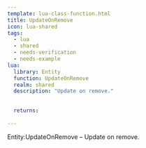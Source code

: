 ```yaml
---
template: lua-class-function.html
title: UpdateOnRemove
icon: lua-shared
tags:
  - lua
  - shared
  - needs-verification
  - needs-example
lua:
  library: Entity
  function: UpdateOnRemove
  realm: shared
  description: "Update on remove."
  
  
  returns:
    
---
```


<div class="lua__search__keywords">
Entity:UpdateOnRemove &#x2013; Update on remove.
</div>
